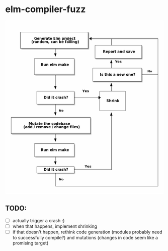 # elm-compiler-fuzz

![Flowchart](flowchart.png)

## TODO:

- [ ] actually trigger a crash :)
- [ ] when that happens, implement shrinking
- [ ] if that doesn't happen, rethink code generation (modules probably need to successfully compile?) and mutations (changes in code seem like a promising target)
